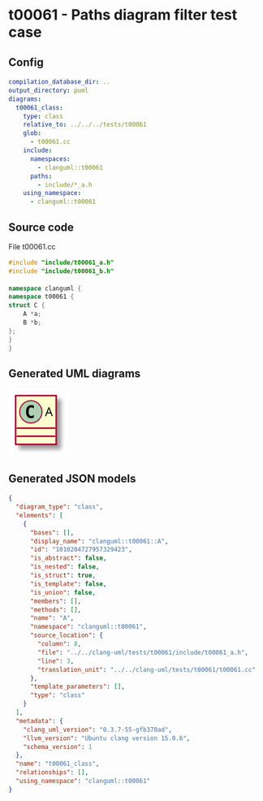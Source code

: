 # t00061 - Paths diagram filter test case
## Config
```yaml
compilation_database_dir: ..
output_directory: puml
diagrams:
  t00061_class:
    type: class
    relative_to: ../../../tests/t00061
    glob:
      - t00061.cc
    include:
      namespaces:
        - clanguml::t00061
      paths:
        - include/*_a.h
    using_namespace:
      - clanguml::t00061
```
## Source code
File t00061.cc
```cpp
#include "include/t00061_a.h"
#include "include/t00061_b.h"

namespace clanguml {
namespace t00061 {
struct C {
    A *a;
    B *b;
};
}
}
```
## Generated UML diagrams
![t00061_class](./t00061_class.svg "Paths diagram filter test case")
## Generated JSON models
```json
{
  "diagram_type": "class",
  "elements": [
    {
      "bases": [],
      "display_name": "clanguml::t00061::A",
      "id": "1010204727957329423",
      "is_abstract": false,
      "is_nested": false,
      "is_struct": true,
      "is_template": false,
      "is_union": false,
      "members": [],
      "methods": [],
      "name": "A",
      "namespace": "clanguml::t00061",
      "source_location": {
        "column": 8,
        "file": "../../clang-uml/tests/t00061/include/t00061_a.h",
        "line": 3,
        "translation_unit": "../../clang-uml/tests/t00061/t00061.cc"
      },
      "template_parameters": [],
      "type": "class"
    }
  ],
  "metadata": {
    "clang_uml_version": "0.3.7-55-gfb370ad",
    "llvm_version": "Ubuntu clang version 15.0.6",
    "schema_version": 1
  },
  "name": "t00061_class",
  "relationships": [],
  "using_namespace": "clanguml::t00061"
}
```
